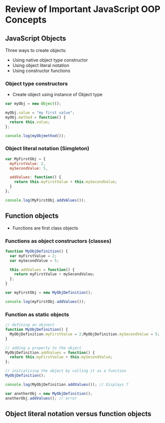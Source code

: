 # Review of Important JavaScript OOP Concepts

## JavaScript Objects

Three ways to create objects:
- Using native object type constructor
- Using object literal notation
- Using constructor functions

### Object type constructors

- Create object using instance of Object type

```javascript
var myObj = new Object();

myObj.value = "my first value";
myObj.method = function() {
  return this.value;
};

console.log(myObjmethod());
```

### Object literal notation (Simgleton)

```javascript
var MyFirstObj = {
  myFirstValue: 2,
  mySecondValue: 5,

  addValues: function() {
    return this.myFirstValue + this.mySecondValue;
  }
};

console.log(MyFirstObj.addVAlues());
```

## Function objects

- Functions are first class objects

### Functions as object constructors (classes)

```javascript
function MyObjDefinition() {
  var myFirstValue = 2;
  var mySecondValue = 5;

  this.addValues = function() {
    return myFirstValue + mySecondValeu;
  };
}

var myFirstObj = new MyObjDefinition();

console.log(myFirstObj.addValues());
```

### Function as static objects

```javascript
// defining an objnect
function MyObjDefinition() {
  MyObjDefinition.myFirstValue = 2;MyObjDefinition.mySecondValue = 5;
}

// adding a property to the object
MyObjDefinition.addValues = function() {
  return this.myFirstValue + this.mySecondValue;
};

// initializing the object by calling it as a function
MyObjDefinition();

console.log(MyObjDefinition.addValues()); // Displays 7

var anotherObj = new MyObjDefinition();
anotherObj.addValues(); // error
```

## Object literal notation versus function objects

